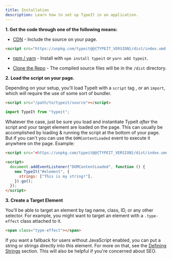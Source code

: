 ```yaml
---
title: Installation
description: Learn how to set up TypeIt in an application.
---
```


**1\. Get the code through one of the following means:**

- [CDN](https://unpkg.com/typeit) - Include the source on your page.

```html
<script src="https://unpkg.com/typeit@@{TYPEIT_VERSION}/dist/index.umd.js"></script>
```

- [npm / yarn](https://www.npmjs.com/package/typeit) - Install with `npm install typeit` or `yarn add typeit`.

- [Clone the Repo](https://github.com/alexmacarthur/typeit) - The compiled source files will be in the `/dist` directory.

**2\. Load the script on your page.**

Depending on your setup, you'll load TypeIt with a `script` tag , or an `import`, which will require the use of some sort of bundler.

```html
<script src="/path/to/typeit/source"></script>
```

```javascript
import TypeIt from "typeit";
```

Whatever the case, just be sure you load and instantiate TypeIt _after_ the script and your target element are loaded on the page. This can usually be accomplished by loading & running the script at the bottom of your page. But if you can't you can use the `DOMContentLoaded` event to execute it anywhere on the page. Example:

```html
<script src="<https://unpkg.com/typeit@@{TYPEIT_VERSION}/dist/index.umd.js>"></script>

<script>
  document.addEventListener("DOMContentLoaded", function () {
    new TypeIt("#element", {
      strings: ["This is my string!"],
    }).go();
  });
</script>
```

**3\. Create a Target Element**

You'll be able to target an element by tag name, class, ID, or any other selector. For example, you might want to target an element with a `.type-effect` class attached to it.

```html
<span class="type-effect"></span>
```

If you want a fallback for users without JavaScript enabled, you can put a string or strings directly into this element. For more on that, see the [Defining Strings](#defining-strings) section. This will also be helpful if you're concerned about SEO.
